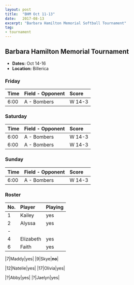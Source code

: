 ```yaml
---
layout: post
title:  "BHM Oct 11-13"
date:   2017-08-13
excerpt: "Barbara Hamilton Memorial Softball Tournament"
tag:
- tournament
---
```


## Barbara Hamilton Memorial Tournament
* **Dates:** Oct 14-16
* **Location:** Billerica

### Friday

| Time | Field - Opponent | Score |
|:---|:---|:---|
| 6:00 | A - Bombers | W 14-3 |

### Saturday

| Time | Field - Opponent | Score |
|:---|:---|:---|
| 6:00 | A - Bombers | W 14-3 |
| 6:00 | A - Bombers | W 14-3 |

### Sunday

| Time | Field - Opponent | Score |
|:---|:---|:---|
| 6:00 | A - Bombers | W 14-3 |

### Roster

|No.|Player|Playing|
|:---|:---|:---|
|1|Kailey|yes|
|2|Alyssa|yes|
|-
|4|Elizabeth|yes|
|6|Faith|yes|

|7|Maddy|yes|
|9|Skye|**no**|

|12|Natelie|yes|
|17|Olivia|yes|

|?|Abby|yes|
|?|Jaelyn|yes|
